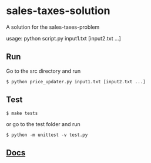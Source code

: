 # sales-taxes-solution

A solution for the sales-taxes-problem

usage: python script.py input1.txt [input2.txt ...]

## Run
Go to the src directory and run

```
$ python price_updater.py input1.txt [input2.txt ...]

```

## Test

```
$ make tests
```

or go to the test folder and run

```
$ python -m unittest -v test.py
```

## [Docs]((https://riccap.github.io/sales-taxes-solution))